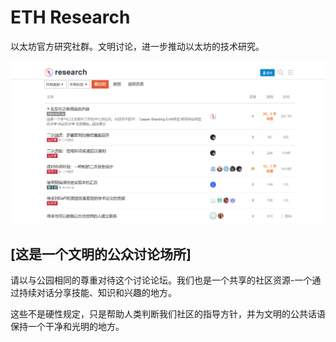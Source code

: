 # ETH Research

以太坊官方研究社群。文明讨论，进一步推动以太坊的技术研究。

![image-20220721145010058](image-20220721145010058.png)

## [这是一个文明的公众讨论场所]

请以与公园相同的尊重对待这个讨论论坛。我们也是一个共享的社区资源-一个通过持续对话分享技能、知识和兴趣的地方。

这些不是硬性规定，只是帮助人类判断我们社区的指导方针，并为文明的公共话语保持一个干净和光明的地方。
